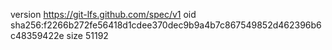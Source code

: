 version https://git-lfs.github.com/spec/v1
oid sha256:f2266b272fe56418d1cdee370dec9b9a4b7c867549852d462396b6c48359422e
size 51192
